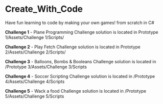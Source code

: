 # Create_With_Code
Have fun learning to code by making your own games! from scratch in C#

**Challenge 1** - Plane Programming
Challenge solution is located in Prototype 1/Assets/Challenge 1/Scripts/

**Challenge 2** - Play Fetch
Challenge solution is located in Prototype 2/Assets/Challenge 2/Scripts/

**Challenge 3** - Balloons, Bombs & Booleans
Challenge solution is located in /Prototype 3/Assets/Challenge 3/Scripts

**Challenge 4** - Soccer Scripting
Challenge solution is located in /Prototype 4/Assets/Challenge 4/Scripts

**Challenge 5** - Wack a food
Challenge solution is located in /Prototype 5/Assets/Challenge 5/Scripts
